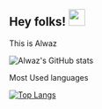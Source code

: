 ## Hey folks! <img src="https://raw.githubusercontent.com/MartinHeinz/MartinHeinz/master/wave.gif" width="30px">
This is Alwaz

<!--
**Alwaz/Alwaz** is a ✨ _special_ ✨ repository because its `README.md` (this file) appears on your GitHub profile.

Here are some ideas to get you started:

- 🔭 I’m currently working on ...
- 🌱 I’m currently learning ...
- 👯 I’m looking to collaborate on ...
- 🤔 I’m looking for help with ...
- 💬 Ask me about ...
- 📫 How to reach me: ...
- 😄 Pronouns: ...
- ⚡ Fun fact: ...

-->
![Alwaz's GitHub stats](https://github-readme-stats.vercel.app/api?username=Alwaz&show_icons=true&theme=material-palenight)




Most Used languages

[![Top Langs](https://github-readme-stats.vercel.app/api/top-langs/?username=Alwaz&layout=compact)](https://github.com/Alwaz/github-readme-stats)











